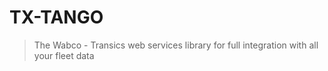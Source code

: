 # TX-TANGO

> The Wabco - Transics web services library for full integration with all your fleet data
 
